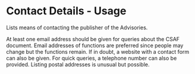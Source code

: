 # Contact Details - Usage

Lists means of contacting the publisher of the Advisories.

At least one email address should be given for queries about the CSAF document.
Email addresses of functions are preferred since people may change but the functions remain.
If in doubt, a website with a contact form can also be given.
For quick queries, a telephone number can also be provided.
Listing postal addresses is unusual but possible.
